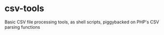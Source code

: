# csv-tools
Basic CSV file processing tools, as shell scripts, piggybacked on PHP's CSV parsing functions
